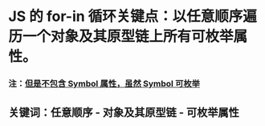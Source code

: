 # JS 的 for-in 循环关键点：以**任意顺序**遍历一个对象**及其原型链**上所有**可枚举属性**。

### **注：[但是不包含 Symbol 属性，虽然 Symbol 可枚举](https://blog.csdn.net/ww430430/article/details/78579574)**

## 关键词：任意顺序 - 对象及其原型链 - 可枚举属性
